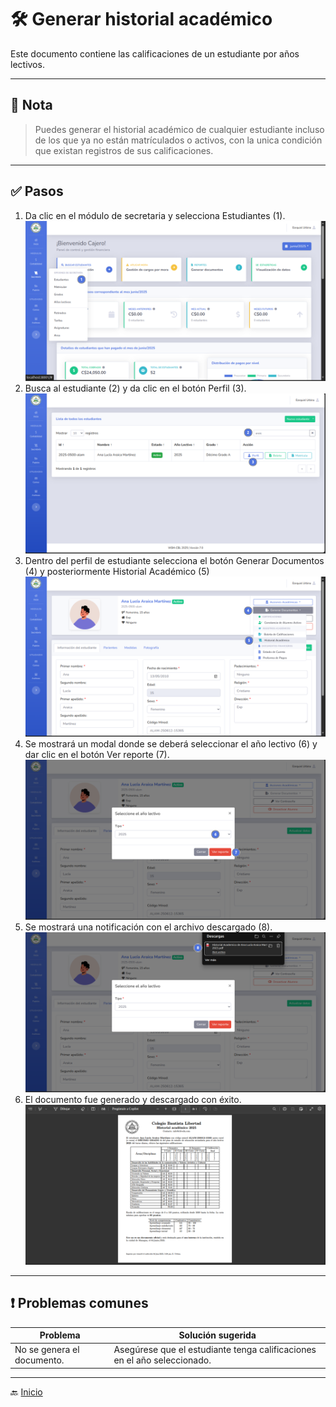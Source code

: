 # 🛠️ Generar historial académico

Este documento contiene las calificaciones de un estudiante por años lectivos.

---

## 📝 Nota

> Puedes generar el historial académico de cualquier estudiante incluso de los que ya no están matrículados o activos,
> con la unica condición que existan registros de sus calificaciones.
---

## ✅ Pasos

1. Da clic en el módulo de secretaria y selecciona Estudiantes (1).
   ![Ir al listado](../../assets/Cambio%20de%20matricula/Cambio1.png)
2. Busca al estudiante (2) y da clic en el botón Perfil (3).
   ![Ir al listado](../../assets/Alumno%20activo/Activo.png)
3. Dentro del perfil de estudiante selecciona el botón Generar Documentos (4) y posteriormente Historial Académico (5)
   ![Ir al listado](../../assets/Historial%20Academico/Historial1.png)
4. Se mostrará un modal donde se deberá seleccionar el año lectivo (6) y dar clic en el botón Ver reporte (7).
   ![Ir al listado](../../assets/Historial%20Academico/Historial2.png)
5. Se mostrará una notificación con el archivo descargado (8).
   ![Ir al listado](../../assets/Historial%20Academico/Historial3.png)
6. El documento fue generado y descargado con éxito.
   ![Ir al listado](../../assets/Historial%20Academico/Historial4.png)

---

## ❗ Problemas comunes

| Problema                   | Solución sugerida                                                        |
|----------------------------|--------------------------------------------------------------------------|
| No se genera el documento. | Asegúrese que el estudiante tenga calificaciones en el año seleccionado. |

---
🔙 [Inicio](../../Index.md)






